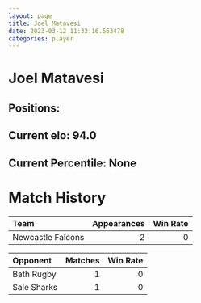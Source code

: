 ```yaml
---  
layout: page  
title: Joel Matavesi  
date: 2023-03-12 11:32:16.563478  
categories: player  
---
```

# Joel Matavesi

## Positions: 

## Current elo: 94.0

## Current Percentile: None

# Match History


| Team              |   Appearances |   Win Rate |
|:------------------|--------------:|-----------:|
| Newcastle Falcons |             2 |          0 |

| Opponent    |   Matches |   Win Rate |
|:------------|----------:|-----------:|
| Bath Rugby  |         1 |          0 |
| Sale Sharks |         1 |          0 |